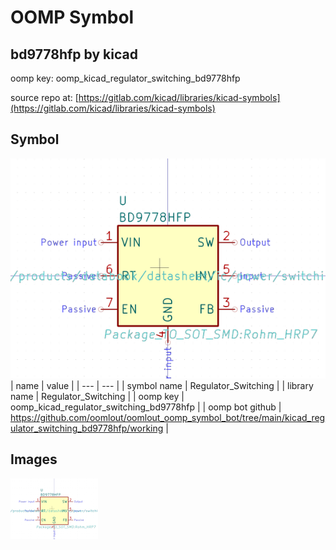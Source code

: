 # OOMP Symbol  
## bd9778hfp  by kicad  
  
oomp key: oomp_kicad_regulator_switching_bd9778hfp  
  
source repo at: [https://gitlab.com/kicad/libraries/kicad-symbols](https://gitlab.com/kicad/libraries/kicad-symbols)  
## Symbol  
  
[![working.png](working_600.png)](working.png)  
| name | value | 
| --- | --- | 
| symbol name | Regulator_Switching | 
| library name | Regulator_Switching | 
| oomp key | oomp_kicad_regulator_switching_bd9778hfp | 
| oomp bot github | https://github.com/oomlout/oomlout_oomp_symbol_bot/tree/main/kicad_regulator_switching_bd9778hfp/working | 
## Images  
  
[![working.png](working_140.png)](working.png)  
